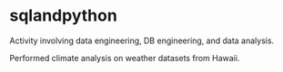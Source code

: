 # sqlandpython
Activity involving data engineering, DB engineering, and data analysis.

Performed climate analysis on weather datasets from Hawaii.
